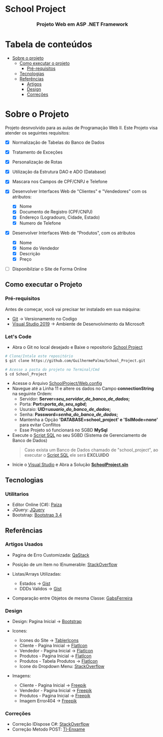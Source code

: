 ﻿# School Project

<h3 align="center">Projeto Web em ASP .NET Framework</h3>

Tabela de conteúdos
=================
<!--ts-->
 * [Sobre o projeto](#sobre-o-projeto)
 	* [Como executar o projeto](#como-executar-o-projeto)
 		* [Pré-requisitos](#pré-requisitos)
	* [Tecnologias](#tecnologias)
   	* [Referências](#referências)
   		* [Artigos](#artigos-usados)
   		* [Design](#design)
   		* [Correções](#correções)
<!--te-->

# Sobre o Projeto
Projeto desnvolvido para as aulas de Programação Web II. Este Projeto visa atender os seguintes requisitos:

- [X] Normalização de Tabelas do Banco de Dados
- [X] Tratamento de Exceções
- [X] Personalização de Rotas
- [X] Utilização da Estrutura DAO e ADO (Database)
- [X] Mascara nos Campos de CPF/CNPJ e Telefone
- [X] Desenvolver Interfaces Web de "Clientes" e "Vendedores" com os atributos:
	- [X] Nome
	- [X] Documento de Registro (CPF/CNPJ)
	- [X] Endereço (Logradouro, Cidade, Estado)
	- [X] Numero de Telefone 
- [X] Desenvolver Interfaces Web de "Produtos", com os atributos
	- [X] Nome
	- [X] Nome do Vendedor
	- [X] Descrição
	- [X] Preço
- [ ] Disponibilziar o Site de Forma Online


## Como executar o Projeto

### Pré-requisitos
Antes de começar, você vai precisar ter instalado em sua máquina:

- [Git](https://git-scm.com/downloads) → Versionamento no Codigo
- [Visual Studio 2019](https://visualstudio.microsoft.com/pt-br/) → Ambiente de Desenvolvimento da Microsoft

### Let's Code

* Abra o Git no local desejado e Baixe o repositorio [School Project](https://github.com/GuilhermePalma/School_Project)
```bash
# Clone/Intale este repositório
$ git clone https://github.com/GuilhermePalma/School_Project.git

# Acesse a pasta do projeto no Terminal/Cmd
$ cd School_Project
```
* Acesse o Arquivo [SchoolProject/Web.config](SchoolProject/Web.config)
* Navegue até a Linha 11 e altere os dados no Campo **connectionString** na seguinte Ordem:
	- Servidor: **Server=*seu_servidor_de_banco_de_dados*;**
	- Porta: **Port=*porta_do_seu_sgbd*;**
	- Usuraio: **UID=*usuario_do_banco_de_dados*;**
	- Senha: **Password=*senha_do_banco_de_dados*;**
	- Mantenha a Opção **'DATABASE=school_project' e 'SslMode=none'** para evitar Conflitos
	- Esse Projeto só funcionará no SGBD **MySql**
* Execute o [Script SQL](script.sql) no seu SGBD (Sistema de Gerenciamento de Banco de Dados)
	> Caso exista um Banco de Dados chamado de "school_project", ao executar o [Script SQL](script.sql) ele
	 será **EXCLUIDO**
* Inicie o [Visual Studio](https://visualstudio.microsoft.com/pt-br/) e Abra a Solução **[SchoolProject.sln](SchoolProject.sln)**


## Tecnologias

### Utilitarios

- Editor Online (C#): [Paiza](https://paiza.io/en)
- JQuery: [JQuery](https://jquery.com)
- Bootstrap: [Bootstrap 3.4](https://getbootstrap.com/docs/3.4)


## Referências

### Artigos Usados

- Pagina de Erro Customizada: [QaStack](https://qastack.com.br/programming/619895/how-can-i-properly-handle-404-in-asp-net-mvc)

- Posição de um Item no IEnumerable: [StackOverflow](https://stackoverflow.com/questions/1290603/how-to-get-the-index-of-an-element-in-an-ienumerable)

- Listas/Arrays Utilizadas: 
    - Estados → [Gist](https://gist.github.com/quagliato/9282728) 
    - DDDs Validos → [Gist](https://gist.github.com/ThadeuLuz/797b60972f74f3080b32642eb36481a5)

- Comparação entre Objetos de mesma Classe: [GabsFerreira](http://gabsferreira.com/a-maneira-certa-de-comparar-objetos-em-c/)

### Design

- Design: Pagina Inicial → [Bootstrap](https://getbootstrap.com/docs/3.4/examples/carousel/#)

- Icones: 
    - Icones do Site  → [TablerIcons](https://tablericons.com)
    - Cliente - Pagina Inicial  → [FlatIcon](https://www.flaticon.com/free-icon/shopper_835900)
    - Vendedor - Pagina Inicial  → [FlatIcon](https://www.flaticon.com/free-icon/business-person_1256183)
    - Produtos - Pagina Inicial  → [FlatIcon](https://www.flaticon.com/free-icon/shopping-bag_1255280)
    - Produtos - Tabela Produtos  → [FlatIcon](https://www.flaticon.com/free-icon/online-shopping_3081415)
    - Icone do Dropdown Menu: [StackOverflow](https://pt.stackoverflow.com/questions/330840/bootstrap-3-dropdown-toggle-mudar-de-menu-com-ele-aberto-é-possível)

- Imagens:
    - Cliente - Pagina Inicial  → [Freepik](https://br.freepik.com/vetores-gratis/ilustracao-de-suporte-ao-cliente-plano-organico_13184987.htm)
    - Vendedor - Pagina Inicial → [Freepik](https://br.freepik.com/vetores-gratis/conceito-de-feedback-plano-ilustrado_13718569.htm)
    - Produtos - Pagina Inicial → [Freepik](https://br.freepik.com/vetores-gratis/jovens-em-pe-perto-do-caixa-no-supermercado-contador-pagamento-ilustracao-em-vetor-plana-do-comprador-alimentos-refeicoes-e-produtos_10174096.htm)
    - Imagem Error404 → [Freepik](https://br.freepik.com/vetores-gratis/opa-erro-404-com-uma-ilustracao-do-conceito-de-robo-quebrado_8030430.htm)

### Correções

- Correção IDispose C#: [StackOverflow](https://pt.stackoverflow.com/questions/6913/fechar-conexão-com-banco-de-dados-c)
- Correção Metodo POST: [TI-Enxame](https://www.ti-enxame.com/pt/asp.net-mvc/como-tornar-o-html.editorfor-desativado/1043356389/)

